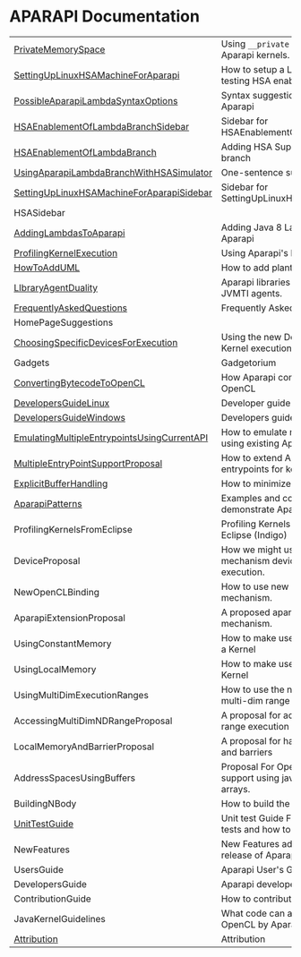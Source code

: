 APARAPI Documentation
======================

| | |
|----------------|------|
| [PrivateMemorySpace](PrivateMemorySpace.md)| Using `__private` memory space in Aparapi kernels. |
| [SettingUpLinuxHSAMachineForAparapi](SettingUpLinuxHSAMachineForAparapi.md) | How to setup a Linux HSA machine for testing HSA enabled Aparapi |
| [PossibleAparapiLambdaSyntaxOptions](PossibleAparapiLambdaSyntaxOptions.md) | Syntax suggestions for HSA enabled Aparapi |
| [HSAEnablementOfLambdaBranchSidebar](HSAEnablementOfLambdaBranchSidebar.md)| Sidebar for HSAEnablementOfLambdaBranchAparapi|
| [HSAEnablementOfLambdaBranch](HSAEnablementOfLambdaBranch.md)	| Adding HSA Support to Aparapi lambda branch	|
| [UsingAparapiLambdaBranchWithHSASimulator](UsingAparapiLambdaBranchWithHSASimulator.md) | One-sentence summary of this page. |
| [SettingUpLinuxHSAMachineForAparapiSidebar](SettingUpLinuxHSAMachineForAparapiSidebar.md) | Sidebar for SettingUpLinuxHSAMachineForAparapi |
| HSASidebar | |
| [AddingLambdasToAparapi](AddingLambdasToAparapi.md) | Adding Java 8 Lambda Support to Aparapi |
| [ProfilingKernelExecution](ProfilingKernelExecution.md) | Using Aparapi's built in profiling APIs |
| [HowToAddUML](HowToAddUML.md) | How to add plantuml docs to wiki pages |
| [LIbraryAgentDuality](LIbraryAgentDuality.md) | Aparapi libraries can now be loaded as JVMTI agents. |
| [FrequentlyAskedQuestions](FrequentlyAskedQuestions.md) | Frequently Asked Questions|
| HomePageSuggestions ||
| [ChoosingSpecificDevicesForExecution](ChoosingSpecificDevicesForExecution.md) | Using the new Device API's to choose Kernel execution on a specific device.	|
| Gadgets | Gadgetorium|
| [ConvertingBytecodeToOpenCL](ConvertingBytecodeToOpenCL.md) | How Aparapi converts bytecode to OpenCL |
| [DevelopersGuideLinux](DevelopersGuideLinux.md) | Developer guide for Linux. |
| [DevelopersGuideWindows](DevelopersGuideWindows.md) | Developers guide for Windows. |
| [EmulatingMultipleEntrypointsUsingCurrentAPI](EmulatingMultipleEntrypointsUsingCurrentAPI.md)	| How to emulate multiple entrypoints using existing Aparapi APIs	|
| [MultipleEntryPointSupportProposal](MultipleEntryPointSupportProposal.md) | How to extend Aparapi to allow multiple entrypoints for kernels	|
| [ExplicitBufferHandling](ExplicitBufferHandling.md) | How to minimize buffer transfers |
| [AparapiPatterns](AparapiPatterns.md) | Examples and code fragments to demonstrate Aparapi fetaures. |
| ProfilingKernelsFromEclipse | Profiling Kernels with AMD profiler in Eclipse (Indigo) |
| DeviceProposal | How we might use the extension mechanism devices for general Kernel execution.|
| NewOpenCLBinding | How to use new OpenCL binding mechanism. |
| AparapiExtensionProposal | A proposed aparapi extension mechanism. |
| UsingConstantMemory | How to make use of constant memory in a Kernel |
| UsingLocalMemory | How to make use of local memory in a Kernel |
| UsingMultiDimExecutionRanges | How to use the new Range class (for multi-dim range access) |
| AccessingMultiDimNDRangeProposal | A proposal for accessing multi-dim ND range execution |
| LocalMemoryAndBarrierProposal | A proposal for handling local memory and barriers |
| AddressSpacesUsingBuffers | Proposal For OpenCL address space support using java Buffers instead of arrays.	|
| BuildingNBody | How to build the NBody example.|
| [UnitTestGuide](UnitTestGuide.md) | Unit test Guide Find out how to run Junit tests and how to add new tests. |
| NewFeatures | New Features added to this open source release of Aparapi. |
| UsersGuide | Aparapi User's Guide. |
| DevelopersGuide | Aparapi developers guide. |
| ContributionGuide | How to contribute (bug fix or features). |
| JavaKernelGuidelines | What code can and can't be converted to OpenCL by Aparapi. |
| [Attribution](Attribution.md) | Attribution |

